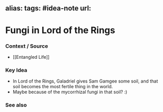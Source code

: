 alias: 
tags: #idea-note
url:
---
# Fungi in Lord of the Rings

### Context / Source
- [[Entangled Life]]
### Key Idea
- In Lord of the Rings, Galadriel gives Sam Gamgee some soil, and that soil becomes the most fertile thing in the world.
- Maybe because of the mycorrhizal fungi in that soil? :)
 
### See also
